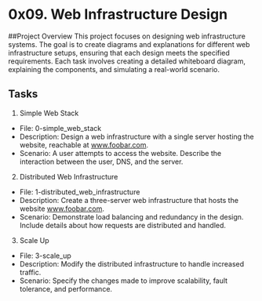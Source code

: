 # 0x09. Web Infrastructure Design

##Project Overview
This project focuses on designing web infrastructure systems. The goal is to create diagrams and explanations for different web infrastructure setups, ensuring that each design meets the specified requirements. Each task involves creating a detailed whiteboard diagram, explaining the components, and simulating a real-world scenario.

## Tasks

1. Simple Web Stack
- File: 0-simple_web_stack
- Description: Design a web infrastructure with a single server hosting the website, reachable at www.foobar.com.
- Scenario: A user attempts to access the website. Describe the interaction between the user, DNS, and the server.

2. Distributed Web Infrastructure
- File: 1-distributed_web_infrastructure
- Description: Create a three-server web infrastructure that hosts the website www.foobar.com.
- Scenario: Demonstrate load balancing and redundancy in the design. Include details about how requests are distributed and handled.

3. Scale Up
- File: 3-scale_up
- Description: Modify the distributed infrastructure to handle increased traffic.
- Scenario: Specify the changes made to improve scalability, fault tolerance, and performance.
